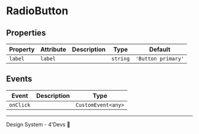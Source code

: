# RadioButton

## Properties

| Property | Attribute | Description | Type     | Default            |
| -------- | --------- | ----------- | -------- | ------------------ |
| `label`  | `label`   |             | `string` | `'Button primary'` |


## Events

| Event     | Description | Type               |
| --------- | ----------- | ------------------ |
| `onClick` |             | `CustomEvent<any>` |


----------------------------------------------

Design System - 4'Devs 🚀

